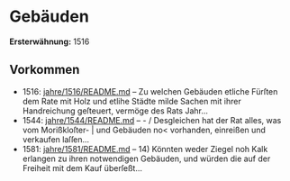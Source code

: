 # Gebäuden

**Ersterwähnung:** 1516

## Vorkommen
- 1516: [jahre/1516/README.md](../jahre/1516/README.md) – Zu welchen Gebäuden etliche
Fürſten dem Rate mit Holz und etlihe Städte milde
Sachen mit ihrer Handreichung geſteuert, vermöge des
Rats Jahr...
- 1544: [jahre/1544/README.md](../jahre/1544/README.md) – - /
Desgleichen hat der Rat alles, was vom Morißkloſter- |
und Gebäuden no< vorhanden, einreißen und verkaufen
laſſen...
- 1581: [jahre/1581/README.md](../jahre/1581/README.md) – 14) Könnten weder Ziegel noh Kalk erlangen zu ihren
notwendigen Gebäuden, und würden die auf der Freiheit
mit dem Kauf überſeßt...
